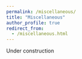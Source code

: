 ```yaml
---
permalink: /miscellaneous/
title: "Miscellaneous"
author_profile: true
redirect_from:
  - /miscellaneous.html
---
```


Under construction

